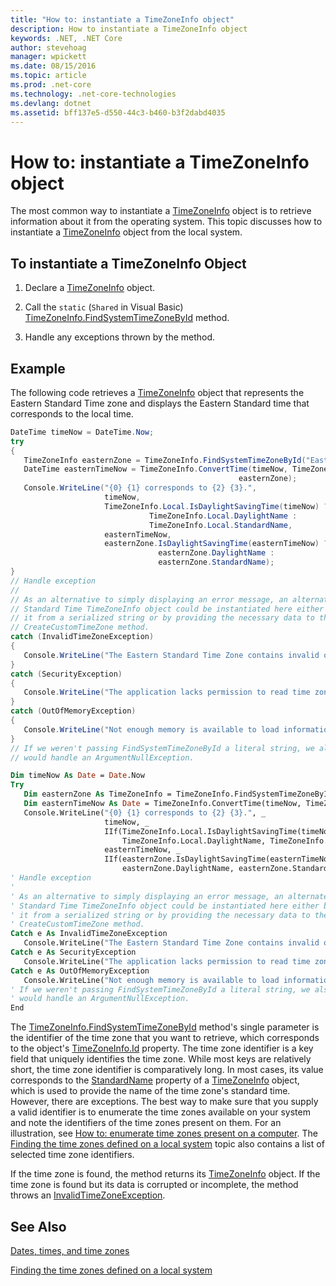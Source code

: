 ```yaml
---
title: "How to: instantiate a TimeZoneInfo object"
description: How to instantiate a TimeZoneInfo object
keywords: .NET, .NET Core
author: stevehoag
manager: wpickett
ms.date: 08/15/2016
ms.topic: article
ms.prod: .net-core
ms.technology: .net-core-technologies
ms.devlang: dotnet
ms.assetid: bff137e5-d550-44c3-b460-b3f2dabd4035
---
```


# How to: instantiate a TimeZoneInfo object

The most common way to instantiate a [TimeZoneInfo](xref:System.TimeZoneInfo) object is to retrieve information about it from the operating system. This topic discusses how to instantiate a [TimeZoneInfo](xref:System.TimeZoneInfo) object from the local system.

## To instantiate a TimeZoneInfo Object

1. Declare a [TimeZoneInfo](xref:System.TimeZoneInfo) object.

2. Call the `static` (`Shared` in Visual Basic) [TimeZoneInfo.FindSystemTimeZoneById](xref:System.TimeZoneInfo.FindSystemTimeZoneById(System.String)) method.

3. Handle any exceptions thrown by the method.

## Example

The following code retrieves a [TimeZoneInfo](xref:System.TimeZoneInfo) object that represents the Eastern Standard Time zone and displays the Eastern Standard time that corresponds to the local time.

```csharp
DateTime timeNow = DateTime.Now;
try
{
   TimeZoneInfo easternZone = TimeZoneInfo.FindSystemTimeZoneById("Eastern Standard Time");
   DateTime easternTimeNow = TimeZoneInfo.ConvertTime(timeNow, TimeZoneInfo.Local, 
                                                   easternZone);
   Console.WriteLine("{0} {1} corresponds to {2} {3}.",
                     timeNow, 
                     TimeZoneInfo.Local.IsDaylightSavingTime(timeNow) ?
                               TimeZoneInfo.Local.DaylightName : 
                               TimeZoneInfo.Local.StandardName,
                     easternTimeNow, 
                     easternZone.IsDaylightSavingTime(easternTimeNow) ?
                                 easternZone.DaylightName : 
                                 easternZone.StandardName);
}
// Handle exception
//
// As an alternative to simply displaying an error message, an alternate Eastern
// Standard Time TimeZoneInfo object could be instantiated here either by restoring
// it from a serialized string or by providing the necessary data to the
// CreateCustomTimeZone method.
catch (InvalidTimeZoneException)
{
   Console.WriteLine("The Eastern Standard Time Zone contains invalid or missing data.");
}
catch (SecurityException)
{
   Console.WriteLine("The application lacks permission to read time zone information from the registry.");
}
catch (OutOfMemoryException)
{
   Console.WriteLine("Not enough memory is available to load information on the Eastern Standard Time zone.");
}
// If we weren't passing FindSystemTimeZoneById a literal string, we also 
// would handle an ArgumentNullException.
```

```vb
Dim timeNow As Date = Date.Now
Try
   Dim easternZone As TimeZoneInfo = TimeZoneInfo.FindSystemTimeZoneById("Eastern Standard Time")
   Dim easternTimeNow As Date = TimeZoneInfo.ConvertTime(timeNow, TimeZoneInfo.Local, easternZone)
   Console.WriteLine("{0} {1} corresponds to {2} {3}.", _
                     timeNow, _
                     IIf(TimeZoneInfo.Local.IsDaylightSavingTime(timeNow), _
                         TimeZoneInfo.Local.DaylightName, TimeZoneInfo.Local.StandardName), _
                     easternTimeNow, _
                     IIf(easternZone.IsDaylightSavingTime(easternTimeNow), _
                         easternZone.DaylightName, easternZone.StandardName))
' Handle exception
'
' As an alternative to simply displaying an error message, an alternate Eastern
' Standard Time TimeZoneInfo object could be instantiated here either by restoring
' it from a serialized string or by providing the necessary data to the
' CreateCustomTimeZone method.
Catch e As InvalidTimeZoneException
   Console.WriteLine("The Eastern Standard Time Zone contains invalid or missing data.")   
Catch e As SecurityException
   Console.WriteLine("The application lacks permission to read time zone information from the registry.")
Catch e As OutOfMemoryException
   Console.WriteLine("Not enough memory is available to load information on the Eastern Standard Time zone.")
' If we weren't passing FindSystemTimeZoneById a literal string, we also 
' would handle an ArgumentNullException.
End
``` 

The [TimeZoneInfo.FindSystemTimeZoneById](xref:System.TimeZoneInfo.FindSystemTimeZoneById(System.String)) method's single parameter is the identifier of the time zone that you want to retrieve, which corresponds to the object's [TimeZoneInfo.Id](xref:System.TimeZoneInfo.Id) property. The time zone identifier is a key field that uniquely identifies the time zone. While most keys are relatively short, the time zone identifier is comparatively long. In most cases, its value corresponds to the [StandardName](xref:System.TimeZoneInfo.StandardName) property of a [TimeZoneInfo](xref:System.TimeZoneInfo) object, which is used to provide the name of the time zone's standard time. However, there are exceptions. The best way to make sure that you supply a valid identifier is to enumerate the time zones available on your system and note the identifiers of the time zones present on them. For an illustration, see [How to: enumerate time zones present on a computer](enumerate-time-zones.md). The [Finding the time zones defined on a local system](finding-the-time-zones-on-local-system.md) topic also contains a list of selected time zone identifiers.

If the time zone is found, the method returns its [TimeZoneInfo](xref:System.TimeZoneInfo) object. If the time zone is found but its data is corrupted or incomplete, the method throws an [InvalidTimeZoneException](xref:System.InvalidTimeZoneException). 

## See Also

[Dates, times, and time zones](index.md)

[Finding the time zones defined on a local system](finding-the-time-zones-on-local-system.md)